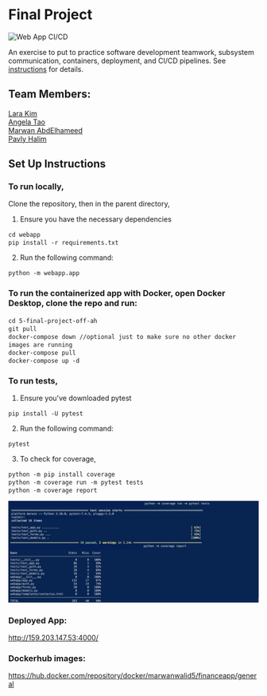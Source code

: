 # Final Project
![Web App CI/CD](https://github.com/software-students-fall2023/5-final-project-off-ah/actions/workflows/python-app.yml/badge.svg)

An exercise to put to practice software development teamwork, subsystem communication, containers, deployment, and CI/CD pipelines. See [instructions](./instructions.md) for details.

## Team Members: 
[Lara Kim](https://github.com/larahynkim) <br> 
[Angela Tao](https://github.com/XinranTaoAngela) <br> 
[Marwan AbdElhameed](https://github.com/MarwanWalid2) <br> 
[Pavly Halim](https://github.com/pavlyhalim) <br> 

## Set Up Instructions 

### To run locally, 
Clone the repository, then in the parent directory, 

1. Ensure you have the necessary dependencies
```
cd webapp
pip install -r requirements.txt
```

2. Run the following command: 
```
python -m webapp.app
```

### To run the containerized app with Docker, open Docker Desktop, clone the repo and run: 
```
cd 5-final-project-off-ah
git pull
docker-compose down //optional just to make sure no other docker images are running
docker-compose pull 
docker-compose up -d
```

### To run tests, 
1. Ensure you've downloaded pytest
```
pip install -U pytest
```

2. Run the following command:
```
pytest 
```
3. To check for coverage, 
```
python -m pip install coverage
python -m coverage run -m pytest tests
python -m coverage report
```
![alt text](https://github.com/software-students-fall2023/5-final-project-off-ah/blob/eca4a754cf31badbe8e5eb3146e41a1ac61158c0/test.png)

### Deployed App: 
http://159.203.147.53:4000/

### Dockerhub images:
https://hub.docker.com/repository/docker/marwanwalid5/financeapp/general
 

